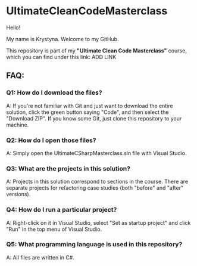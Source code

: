 # UltimateCleanCodeMasterclass

Hello! 

My name is Krystyna. Welcome to my GitHub.

This repository is part of my  **"Ultimate Clean Code Masterclass"** course, which you can find under this link: ADD LINK

## FAQ:

### Q1: How do I download the files?
A: If you're not familiar with Git and just want to download the entire solution, click the green button saying "Code", and then select the "Download ZIP". If you know some Git, just clone this repository to your machine.

### Q2: How do I open those files?
A: Simply open the UltimateCSharpMasterclass.sln file with Visual Studio. 

### Q3: What are the projects in this solution?
A: Projects in this solution correspond to sections in the course. There are separate projects for refactoring case studies (both "before" and "after" versions).

### Q4: How do I run a particular project?
A: Right-click on it in Visual Studio, select "Set as startup project" and click "Run" in the top menu of Visual Studio.

### Q5: What programming language is used in this repository?
A: All files are written in C#. 
